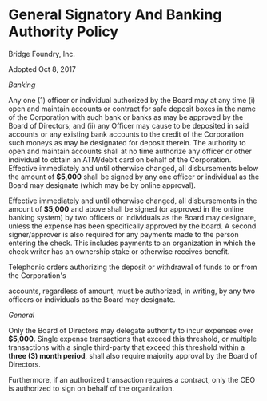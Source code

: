
# General Signatory And Banking Authority Policy

Bridge Foundry, Inc.

Adopted Oct 8, 2017


_Banking_

Any one (1) officer or individual authorized by the Board may at any time (i) open and maintain accounts or contract for safe deposit boxes in the name of the Corporation with such bank or banks as may be approved by the Board of Directors; and (ii) any Officer may cause to be deposited in said accounts or any existing bank accounts to the credit of the Corporation such moneys as may be designated for deposit therein. The authority to open and maintain accounts shall at no time authorize any officer or other individual to obtain an ATM/debit card on behalf of the Corporation. Effective immediately and until otherwise changed, all disbursements below the amount of **$5,000** shall be signed by any one officer or individual as the Board may designate (which may be by online approval).

Effective immediately and until otherwise changed, all disbursements in the amount of **$5,000** and above shall be signed (or approved in the online banking system) by two officers or individuals as the Board may designate, unless the expense has been specifically approved by the board. A second signer/approver is also required for any payments made to the person entering the check. This includes payments to an organization in which the check writer has an ownership stake or otherwise receives benefit.

Telephonic orders authorizing the deposit or withdrawal of funds to or from the Corporation's

accounts, regardless of amount, must be authorized, in writing, by any two officers or individuals as the Board may designate.

_General_

Only the Board of Directors may delegate authority to incur expenses over **$5,000**.  Single expense transactions that exceed this threshold, or multiple transactions with a single third-party that exceed this threshold within a **three (3) month period**, shall also require majority approval by the Board of Directors.

Furthermore, if an authorized transaction requires a contract, only the CEO is authorized to sign on behalf of the organization.

